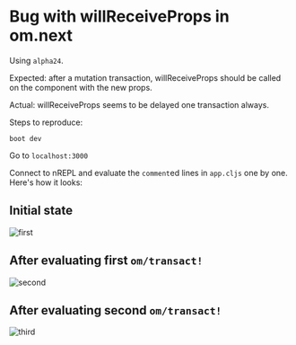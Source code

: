 # Bug with willReceiveProps in om.next

Using `alpha24`.

Expected: after a mutation transaction, willReceiveProps should be called on the component with the new props.

Actual: willReceiveProps seems to be delayed one transaction always.

Steps to reproduce:

```
boot dev
```

Go to `localhost:3000`

Connect to nREPL and evaluate the `comment`ed lines in `app.cljs` one by one. Here's how it looks:

## Initial state

![first](http://pasteboard.co/2qzvo8o3.png "First")

## After evaluating first `om/transact!`

![second](http://pasteboard.co/2qzuav8x.png "Second")

## After evaluating second `om/transact!`

![third](http://pasteboard.co/2qzqT5MM.png "Third")
